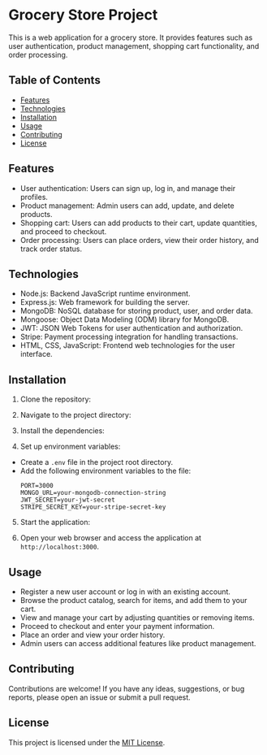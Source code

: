 # Grocery Store Project

This is a web application for a grocery store. It provides features such as user authentication, product management, shopping cart functionality, and order processing.

## Table of Contents

- [Features](#features)
- [Technologies](#technologies)
- [Installation](#installation)
- [Usage](#usage)
- [Contributing](#contributing)
- [License](#license)

## Features

- User authentication: Users can sign up, log in, and manage their profiles.
- Product management: Admin users can add, update, and delete products.
- Shopping cart: Users can add products to their cart, update quantities, and proceed to checkout.
- Order processing: Users can place orders, view their order history, and track order status.

## Technologies

- Node.js: Backend JavaScript runtime environment.
- Express.js: Web framework for building the server.
- MongoDB: NoSQL database for storing product, user, and order data.
- Mongoose: Object Data Modeling (ODM) library for MongoDB.
- JWT: JSON Web Tokens for user authentication and authorization.
- Stripe: Payment processing integration for handling transactions.
- HTML, CSS, JavaScript: Frontend web technologies for the user interface.

## Installation

1. Clone the repository:


2. Navigate to the project directory:


3. Install the dependencies:


4. Set up environment variables:

- Create a `.env` file in the project root directory.
- Add the following environment variables to the file:
  ```
  PORT=3000
  MONGO_URL=your-mongodb-connection-string
  JWT_SECRET=your-jwt-secret
  STRIPE_SECRET_KEY=your-stripe-secret-key
  ```

5. Start the application:


6. Open your web browser and access the application at `http://localhost:3000`.

## Usage

- Register a new user account or log in with an existing account.
- Browse the product catalog, search for items, and add them to your cart.
- View and manage your cart by adjusting quantities or removing items.
- Proceed to checkout and enter your payment information.
- Place an order and view your order history.
- Admin users can access additional features like product management.

## Contributing

Contributions are welcome! If you have any ideas, suggestions, or bug reports, please open an issue or submit a pull request.

## License

This project is licensed under the [MIT License](https://opensource.org/licenses/MIT).
